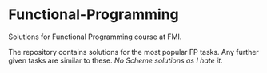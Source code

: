 # Functional-Programming
Solutions for Functional Programming course at FMI.

The repository contains solutions for the most popular FP tasks. 
Any further given tasks are similar to these.
*No Scheme solutions as I hate it.*
